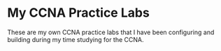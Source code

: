 # My CCNA Practice Labs

These are my own CCNA practice labs that I have been configuring and building during my time studying for the CCNA.